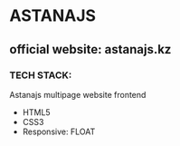 # ASTANAJS #
## official website: astanajs.kz ##
### TECH STACK: ###
Astanajs multipage website frontend
- HTML5
- CSS3
- Responsive: FLOAT
